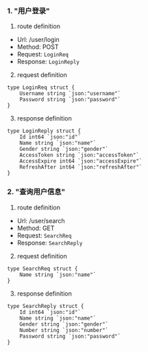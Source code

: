 ### 1. "用户登录"

1. route definition

- Url: /user/login
- Method: POST
- Request: `LoginReq`
- Response: `LoginReply`

2. request definition



```golang
type LoginReq struct {
	Username string `json:"username"`
	Password string `json:"password"`
}
```


3. response definition



```golang
type LoginReply struct {
	Id int64 `json:"id"`
	Name string `json:"name"`
	Gender string `json:"gender"`
	AccessToken string `json:"accessToken"`
	AccessExpire int64 `json:"accessExpire"`
	RefreshAfter int64 `json:"refreshAfter"`
}
```

### 2. "查询用户信息"

1. route definition

- Url: /user/search
- Method: GET
- Request: `SearchReq`
- Response: `SearchReply`

2. request definition



```golang
type SearchReq struct {
	Name string `json:"name"`
}
```


3. response definition



```golang
type SearchReply struct {
	Id int64 `json:"id"`
	Name string `json:"name"`
	Gender string `json:"gender"`
	Number string `json:"number"`
	Password string `json:"password"`
}
```

